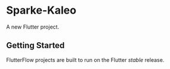 # Sparke-Kaleo

A new Flutter project.

## Getting Started

FlutterFlow projects are built to run on the Flutter _stable_ release.
